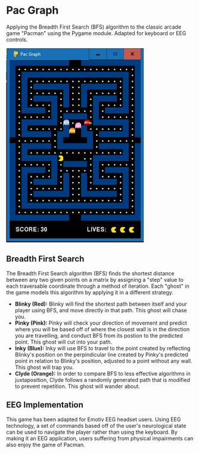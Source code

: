 # Pac Graph
Applying the Breadth First Search (BFS) algorithm to the classic arcade game "Pacman" using the Pygame module. Adapted for keyboard or EEG controls.

![Display](display-img.PNG)

## Breadth First Search
The Breadth First Search algorithm (BFS) finds the shortest distance between any two given points on a matrix by assigning a "step" value to each traversable coordinate through a method of iteration. Each "ghost" in the game models this algorithm by applying it in a different strategy.
* **Blinky (Red):** Blinky will find the shortest path between itself and your player using BFS, and move directly in that path. This ghost will chase you.
* **Pinky (Pink):** Pinky will check your direction of movement and predict where you will be based off of where the closest wall is in the direction you are travelling, and conduct BFS from its postion to the predicted point. This ghost will cut into your path.
* **Inky (Blue):** Inky will use BFS to travel to the point created by reflecting Blinky's position on the perpindicular line created by Pinky's predicted point in relation to Blinky's position, adjusted to a point without any wall. This ghost will trap you.
* **Clyde (Orange):** In order to compare BFS to less effective algorithms in juxtaposition, Clyde follows a randomly generated path that is modified to prevent repetition. This ghost will wander about.

## EEG Implementation
This game has been adapted for Emotiv EEG headset users. Using EEG technology, a set of commands based off of the user's neurological state can be used to navigate the player rather than using the keyboard. By making it an EEG application, users suffering from physical impairments can also enjoy the game of Pacman.
